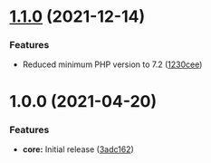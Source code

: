 # [1.1.0](https://github.com/oblakstudio/asset-manifest/compare/v1.0.0...v1.1.0) (2021-12-14)


### Features

* Reduced minimum PHP version to 7.2 ([1230cee](https://github.com/oblakstudio/asset-manifest/commit/1230cee34fdde499f0df9156973371e5ecb7cfe6))

# 1.0.0 (2021-04-20)


### Features

* **core:** Initial release ([3adc162](https://github.com/oblakstudio/asset-manifest/commit/3adc1626b779dc2e43582f1bb976ad38fc872fc4))
